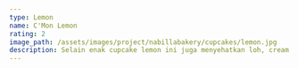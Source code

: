 ```yaml
---
type: Lemon
name: C'Mon Lemon
rating: 2
image_path: /assets/images/project/nabillabakery/cupcakes/lemon.jpg
description: Selain enak cupcake lemon ini juga menyehatkan loh, cream dengan bahan lemon alami yang dipastikan acara keluarga anda semakin meriah penuh senyum dari orang-orang tercinta.
---
```

